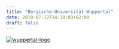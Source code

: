 ```yaml
---
title: "Bergische-Universität Wuppertal"
date: 2019-07-12T14:38:03+02:00
draft: false
---
```


[![wuppertal-logo](/institutes/wuppertal.png)](https://www.uni-wuppertal.de/)
